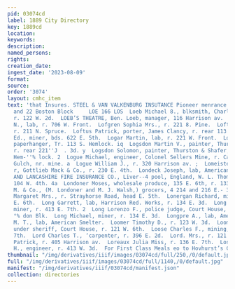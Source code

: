 ```yaml
---
pid: 03074cd
label: 1889 City Directory
key: 1889cd
location: 
keywords: 
description: 
named_persons: 
rights: 
creation_date: 
ingest_date: '2023-08-09'
format: 
source: 
order: '3074'
layout: cmhc_item
text: 'that Insures. STEEL & VAN VALKENBURG INSUTANCE Pioneer menrance Agency, 21
  and 22 Boston Block     LOE 166 LOS  Loeb Michael 8., blksmith, Charles Leitzmann,
  r. 122 W. 2d.  LOEB’S THEATRE, Ben. Loeb, manager, 116 Harrison av.  Lofgren John
  N., lab, r. 706 W. Front.  Lofgren Sophia Mrs., r. 221 8. Pine.  Loftus Kate Mrs.,
  r. 211 N. Spruce.  Loftus Patrick, porter, James Clancy, r. rear 113 W. 2d.  Logan
  Ed., miner, bds. 622 E. 5th.  Logar Martin, lab, r. 221 W. Front.  Logsdon Leroy,
  paperhanger, Tr. 113 S. Hemlock. iq  Logsdon Martin V., painter, Thurston & Shafer,
  r. rear 221''J  . 3d. y  Logsdon Solomon, painter, Thurston & Shafer, r. 113 S.
  Hem-''% lock. 2  Logue Michael, engineer, Colonel Sellers Mine, r. California ;4
  Gulch, nr. mine. a  Logue William J., r. 320 Harrison av. ;  Lomeister Frank, bark
  r, Gottlieb Mack & Co., r. 230 E. 4th.  Londeck Joseph, lab, American Smelter.  LONDON
  AND LANCASHIRE FIRE INSURANCE CO., Liver--4 pool, England, W. L. Thompson, agt,
  104 W. 4th. 4a  Londoner Moses, wholesale produce, 135 E. 6th, r. 133 E. 8th. 3  Londoner
  M. & Co., (M. Londoner and M. J. Walsh,) grocers, 4 214 and 216 E.- 3d. 4  Lonergan
  Margaret Mrs., r. Strayhorse Road, head E. 5th.  Lonergan Richard, miner, bds. 139
  E. 6th.  Long Garrett, lab, Harrison Red. Works, r. 134 E. 3d.  Long George W.,
  miner, r. 413 E. 7th. 2  Long Lorenzo F., police judge, Court House, r. 67 Claren-
  °% don Blk.  Long Michael, miner, r. 134 E. 3d.  Longpre A., lab, American Smelter.  Lonzon
  M. T., lab, American Smelter.  Loomer Timothy D., r. 123 W. 3d.  Loomis Willis,
  under sheriff, Court House, r. 121 W. 6th.  Loose Charles F., mining, r. 224 W.
  7th.  Lord Charles T., ‘carpenter, r. 396 E. 2d.  Lord. Mrs., r. 121 E. 8th.  Lordan
  Patrick, r. 405 Harrison av.  Loreaux Julia Miss, r. 136 E. 7th.  Losche Charles
  H., engineer, r. 413 W. 3d.  For First Class Meals eo to Hovhurst’s Com’! Restaurant    '
thumbnail: "/img/derivatives/iiif/images/03074cd/full/250,/0/default.jpg"
full: "/img/derivatives/iiif/images/03074cd/full/1140,/0/default.jpg"
manifest: "/img/derivatives/iiif/03074cd/manifest.json"
collection: directories
---
```


